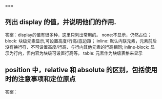 
===
## 列出 display 的值，并说明他们的作用.
答案：display的值有很多种，这里只列出常用的。
none:不显示，仍然占位；
block: 块级元素显示,可设置高度/行高/底边距；
inline: 默认内联元素，元素前后没有换行符，不可设置高度/行高，与行内其他元素的行高相同;
inline-block:  显示为行内，但内容为块级可设置行高等。
table: 元素作为块级表格来显示

## position 中，relative 和 absolute 的区别，包括使用时的注意事项和定位原点
答案：
